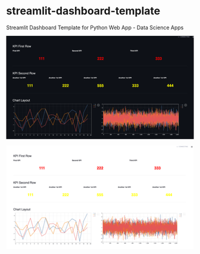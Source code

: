 # streamlit-dashboard-template
Streamlit Dashboard Template for Python Web App - Data Science Apps

![](stdashdark.png)

![](stdashlight.png)

